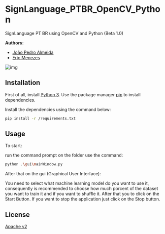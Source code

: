 # SignLanguage_PTBR_OpenCV_Python
SignLanguage PT BR using OpenCV and Python (Beta 1.0)



**Authors:**

 - [João Pedro Almeida](https://github.com/joao0812)
 - [Eric Menezes](https://github.com/mi1048)
 
 ![img](https://github.com/mi1048/SignLanguage_PTBR_OpenCV_Python/assets/48776197/424b2bef-150e-4900-9117-73ff231a7d77)


 ## Installation
First of all, install [Python 3](https://www.python.org/downloads/).
Use the package manager [pip](https://pip.pypa.io/en/stable/) to install dependencies.

Install the dependencies using the command below:
```bash
pip install -r /requirements.txt
```

## Usage
To start:

run the command prompt on the folder
use the command:
```bash
python .\gui\mainWindow.py
```

After that on the gui (Graphical User Interface):

You need to select what machine learning model do you want to use it,
consequently is recommended to choose how much porcent of the dataset you want to train it and if you want to shuffle it.
After that you to click on the Start Button.
If you want to stop the application just click on the Stop button.



## License
[Apache v2](https://choosealicense.com/licenses/apache-2.0/)



